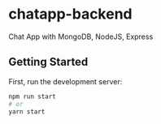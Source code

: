 # chatapp-backend
Chat App with MongoDB, NodeJS, Express

## Getting Started

First, run the development server:

```bash
npm run start
# or
yarn start
```
